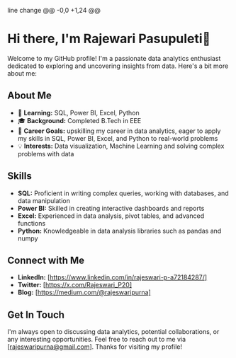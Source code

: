  line change
@@ -0,0 +1,24 @@
# Hi there, I'm Rajewari Pasupuleti👋

Welcome to my GitHub profile! I'm a passionate data analytics enthusiast dedicated to exploring and uncovering insights from data. Here's a bit more about me:

## About Me
- 🌱 **Learning:** SQL, Power BI, Excel, Python
- 🎓 **Background:** Completed B.Tech in EEE 
- 💼 **Career Goals:** upskilling my career in data analytics, eager to apply my skills in SQL, Power BI, Excel, and Python to real-world problems
- 💡 **Interests:** Data visualization, Machine Learning and solving complex problems with data

## Skills
- **SQL:** Proficient in writing complex queries, working with databases, and data manipulation
- **Power BI:** Skilled in creating interactive dashboards and reports
- **Excel:** Experienced in data analysis, pivot tables, and advanced functions
- **Python:** Knowledgeable in data analysis libraries such as pandas and numpy

## Connect with Me
- **LinkedIn:** [https://www.linkedin.com/in/rajeswari-p-a72184287/]
- **Twitter:** [https://x.com/Rajeswari_P20]
- **Blog:** [https://medium.com/@rajeswaripurna]

## Get In Touch
I'm always open to discussing data analytics, potential collaborations, or any interesting opportunities. Feel free to reach out to me via [rajeswaripurna@gmail.com].
Thanks for visiting my profile!
